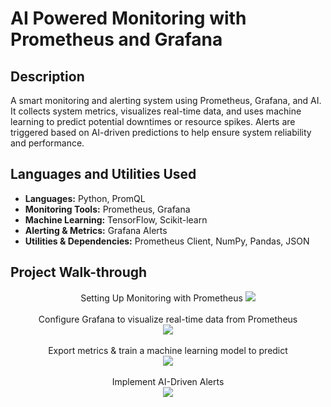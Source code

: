 <h1>AI Powered Monitoring with Prometheus and Grafana</h1>


<h2>Description</h2>
A smart monitoring and alerting system using Prometheus, Grafana, and AI. It collects system metrics, visualizes real-time data, and uses machine learning to predict potential downtimes or resource spikes. Alerts are triggered based on AI-driven predictions to help ensure system reliability and performance.
<br />


<h2>Languages and Utilities Used</h2>

- <b>Languages:</b> Python, PromQL
- <b>Monitoring Tools:</b> Prometheus, Grafana
- <b>Machine Learning:</b> TensorFlow, Scikit-learn
- <b>Alerting & Metrics:</b> Grafana Alerts
- <b>Utilities & Dependencies:</b> Prometheus Client, NumPy, Pandas, JSON


<h2>Project Walk-through</h2>

<p align="center">
Setting Up Monitoring with Prometheus
<img src="https://i.imgur.com/UsJPrx0.jpeg"/>
<br />
<br />
Configure Grafana to visualize real-time data from Prometheus <br/>
<img src="https://i.imgur.com/Wkc6WbG.jpeg" />
<br />
<br />
Export metrics & train a machine learning model to predict <br/>
<img src="https://i.imgur.com/BaTzRW4.jpeg" />
<br />
<br />
Implement AI-Driven Alerts <br/>
<img src="https://i.imgur.com/Z0DzCxH.jpeg" />
<br />
<br />
